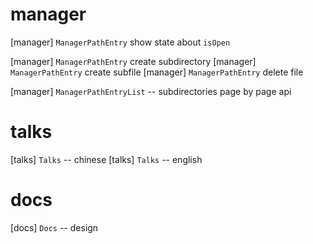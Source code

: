 # manager

[manager] `ManagerPathEntry` show state about `isOpen`

[manager] `ManagerPathEntry` create subdirectory
[manager] `ManagerPathEntry` create subfile
[manager] `ManagerPathEntry` delete file

[manager] `ManagerPathEntryList` -- subdirectories page by page api

# talks

[talks] `Talks` -- chinese
[talks] `Talks` -- english

# docs

[docs] `Docs` -- design
